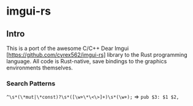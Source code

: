 # imgui-rs

## Intro

This is a port of the awesome C/C++ Dear Imgui [https://github.com/cyrex562/imgui-rs] library to the Rust programming language. All code is Rust-native, save bindings to the graphics environments themselves.

### Search Patterns

`^\s*(\*mut|\*const)?\s*([\w+\*\<\>]+)\s*(\w+);` => `pub $3: $1 $2,`
